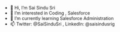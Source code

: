 - 👋 Hi, I’m Sai Sindu Sri
- 👀 I’m interested in Coding , Salesforce
- 🌱 I’m currently learning Salesforce Administration
- 📫 Twitter: @SaiSinduSri , LinkedIn: @saisindusrig

<!---
saisindusrig/saisindusrig is a ✨ special ✨ repository because its `README.md` (this file) appears on your GitHub profile.
You can click the Preview link to take a look at your changes.
--->
